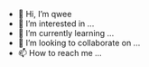 - 👋 Hi, I’m qwee
- 👀 I’m interested in ...
- 🌱 I’m currently learning ...
- 💞️ I’m looking to collaborate on ...
- 📫 How to reach me ...

<!---
Qidaimao/Qidaimao is a ✨ special ✨ repository because its `README.md` (this file) appears on your GitHub profile.
You can click the Preview link to take a look at your changes.
--->
